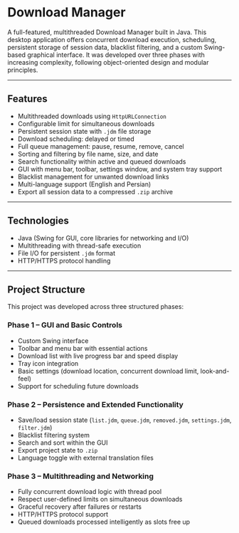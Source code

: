# Download Manager

A full-featured, multithreaded Download Manager built in Java. This desktop application offers concurrent download execution, scheduling, persistent storage of session data, blacklist filtering, and a custom Swing-based graphical interface. It was developed over three phases with increasing complexity, following object-oriented design and modular principles.

---

## Features

- Multithreaded downloads using `HttpURLConnection`
- Configurable limit for simultaneous downloads
- Persistent session state with `.jdm` file storage
- Download scheduling: delayed or timed
- Full queue management: pause, resume, remove, cancel
- Sorting and filtering by file name, size, and date
- Search functionality within active and queued downloads
- GUI with menu bar, toolbar, settings window, and system tray support
- Blacklist management for unwanted download links
- Multi-language support (English and Persian)
- Export all session data to a compressed `.zip` archive

---

## Technologies

- Java (Swing for GUI, core libraries for networking and I/O)
- Multithreading with thread-safe execution
- File I/O for persistent `.jdm` format
- HTTP/HTTPS protocol handling

---

## Project Structure

This project was developed across three structured phases:

### Phase 1 – GUI and Basic Controls
- Custom Swing interface
- Toolbar and menu bar with essential actions
- Download list with live progress bar and speed display
- Tray icon integration
- Basic settings (download location, concurrent download limit, look-and-feel)
- Support for scheduling future downloads

### Phase 2 – Persistence and Extended Functionality
- Save/load session state (`list.jdm`, `queue.jdm`, `removed.jdm`, `settings.jdm`, `filter.jdm`)
- Blacklist filtering system
- Search and sort within the GUI
- Export project state to `.zip`
- Language toggle with external translation files

### Phase 3 – Multithreading and Networking
- Fully concurrent download logic with thread pool
- Respect user-defined limits on simultaneous downloads
- Graceful recovery after failures or restarts
- HTTP/HTTPS protocol support
- Queued downloads processed intelligently as slots free up

